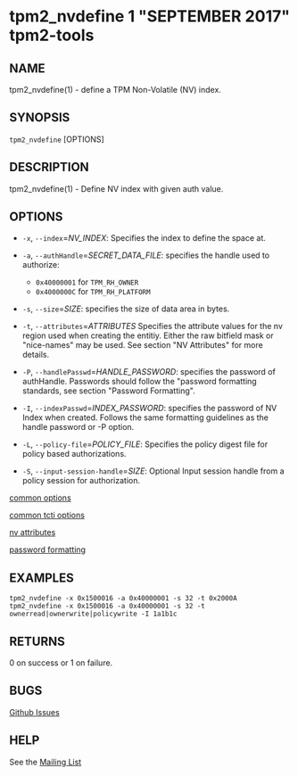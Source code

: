 tpm2_nvdefine 1 "SEPTEMBER 2017" tpm2-tools
==================================================

NAME
----

tpm2_nvdefine(1) - define a TPM Non-Volatile (NV) index.

SYNOPSIS
--------

`tpm2_nvdefine` [OPTIONS]

DESCRIPTION
-----------

tpm2_nvdefine(1) - Define NV index with given auth value.

OPTIONS
-------

  * `-x`, `--index`=_NV\_INDEX_:
    Specifies the index to define the space at.

  * `-a`, `--authHandle`=_SECRET\_DATA\_FILE_:
    specifies the handle used to authorize:
    * `0x40000001` for `TPM_RH_OWNER`
    * `0x4000000C` for `TPM_RH_PLATFORM`

  * `-s`, `--size`=_SIZE_:
    specifies the size of data area in bytes.

  * `-t`, `--attributes`=_ATTRIBUTES_
    Specifies the attribute values for the nv region used when creating the
    entitiy. Either the raw bitfield mask or "nice-names" may be used. See
    section "NV Attributes" for more details.

  * `-P`, `--handlePasswd`=_HANDLE\_PASSWORD_:
    specifies the password of authHandle. Passwords should follow the
    "password formatting standards, see section "Password Formatting".

  * `-I`, `--indexPasswd`=_INDEX\_PASSWORD_:
    specifies the password of NV Index when created. Follows the same formatting
    guidelines as the handle password or -P option.

  * `-L`, `--policy-file`=_POLICY\_FILE_:
    Specifies the policy digest file for policy based authorizations.

  * `-S`, `--input-session-handle`=_SIZE_:
    Optional Input session handle from a policy session for authorization.

[common options](common/options.md)

[common tcti options](common/tcti.md)

[nv attributes](common/nv-attrs.md)

[password formatting](common/password.md)

EXAMPLES
--------

```
tpm2_nvdefine -x 0x1500016 -a 0x40000001 -s 32 -t 0x2000A
tpm2_nvdefine -x 0x1500016 -a 0x40000001 -s 32 -t ownerread|ownerwrite|policywrite -I 1a1b1c
```

RETURNS
-------
0 on success or 1 on failure.

BUGS
----
[Github Issues](https://github.com/01org/tpm2-tools/issues)

HELP
----
See the [Mailing List](https://lists.01.org/mailman/listinfo/tpm2)